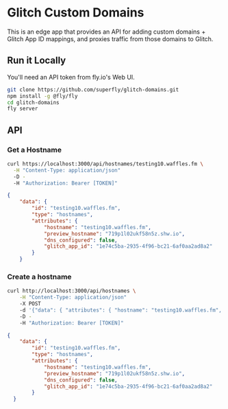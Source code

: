 # Glitch Custom Domains

This is an edge app that provides an API for adding custom domains + Glitch App ID mappings, and proxies traffic from those domains to Glitch.

## Run it Locally

You'll need an API token from fly.io's Web UI.

```bash
git clone https://github.com/superfly/glitch-domains.git
npm install -g @fly/fly
cd glitch-domains
fly server
```

## API

### Get a Hostname

```bash
curl https://localhost:3000/api/hostnames/testing10.waffles.fm \
  -H "Content-Type: application/json" 
  -D - 
  -H "Authorization: Bearer [TOKEN]"
```

```json
{
	"data": {
		"id": "testing10.waffles.fm",
		"type": "hostnames",
		"attributes": {
			"hostname": "testing10.waffles.fm",
			"preview_hostname": "719p1l02ukf58n5z.shw.io",
			"dns_configured": false,
			"glitch_app_id": "1e74c5ba-2935-4f96-bc21-6af0aa2ad8a2"
		}
	}

```

### Create a hostname

```bash
curl http://localhost:3000/api/hostnames \
    -H "Content-Type: application/json" 
    -X POST 
    -d '{"data": { "attributes": { "hostname": "testing10.waffles.fm", "glitch_app_id":"1e74c5ba-2935-4f96-bc21-6af0aa2ad8a2" } } }' 
    -D - 
    -H "Authorization: Bearer [TOKEN]"
```

```json
{
	"data": {
		"id": "testing10.waffles.fm",
		"type": "hostnames",
		"attributes": {
			"hostname": "testing10.waffles.fm",
			"preview_hostname": "719p1l02ukf58n5z.shw.io",
			"dns_configured": false,
			"glitch_app_id": "1e74c5ba-2935-4f96-bc21-6af0aa2ad8a2"
		}
  }
```
